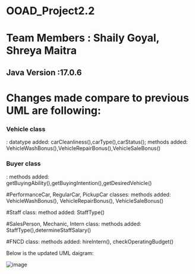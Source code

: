 # OOAD_Project2.2

# Team Members : Shaily Goyal, Shreya Maitra

<h2>Java Version :17.0.6</h2>

<h1>Changes made compare to previous UML are following:</h1>

<h3>Vehicle class</h3>: datatype added: carCleanliness(),carType(),carStatus(); 
               methods added: VehicleWashBonus(),VehicleRepairBonus(),VehicleSaleBonus()
      
<h3>Buyer class</h3>: methods added: getBuyingAbility(),getBuyingIntention(),getDesiredVehicle()

#PerformanceCar, RegularCar, PickupCar classes: methods added: VehicleWashBonus(), VehicleRepairBonus(), VehicleSaleBonus()

#Staff class: method added: StaffType()

#SalesPerson, Mechanic, Intern class: methods added: StaffType(),determineStaffSalary()

#FNCD class: methods added: hireIntern(), checkOperatingBudget()

Below is the updated UML daigram:

![image](https://user-images.githubusercontent.com/59019087/219286539-db090aa6-f1c0-4310-9371-e3af69a280a6.png)



